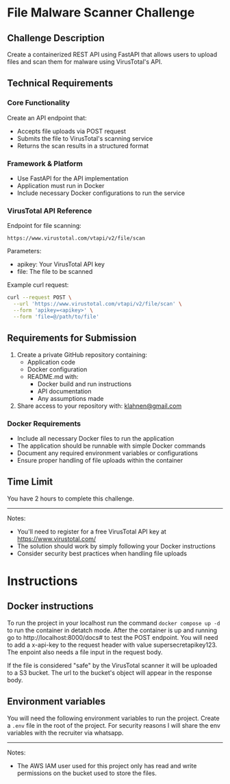 # File Malware Scanner Challenge

## Challenge Description
Create a containerized REST API using FastAPI that allows users to upload files and scan them for malware using VirusTotal's API.

## Technical Requirements

### Core Functionality
Create an API endpoint that:
- Accepts file uploads via POST request
- Submits the file to VirusTotal's scanning service
- Returns the scan results in a structured format

### Framework & Platform
- Use FastAPI for the API implementation
- Application must run in Docker
- Include necessary Docker configurations to run the service

### VirusTotal API Reference
Endpoint for file scanning:
```
https://www.virustotal.com/vtapi/v2/file/scan
```

Parameters:
- apikey: Your VirusTotal API key
- file: The file to be scanned

Example curl request:
```bash
curl --request POST \
  --url 'https://www.virustotal.com/vtapi/v2/file/scan' \
  --form 'apikey=<apikey>' \
  --form 'file=@/path/to/file'
```

## Requirements for Submission

1. Create a private GitHub repository containing:
   - Application code
   - Docker configuration
   - README.md with:
     - Docker build and run instructions
     - API documentation
     - Any assumptions made
2. Share access to your repository with: klahnen@gmail.com

### Docker Requirements
- Include all necessary Docker files to run the application
- The application should be runnable with simple Docker commands
- Document any required environment variables or configurations
- Ensure proper handling of file uploads within the container

## Time Limit
You have 2 hours to complete this challenge.

---
Notes: 
- You'll need to register for a free VirusTotal API key at https://www.virustotal.com/
- The solution should work by simply following your Docker instructions
- Consider security best practices when handling file uploads

# Instructions

## Docker instructions
To run the project in your localhost run the command `docker compose up -d` to run the container in detatch mode.
After the container is up and running go to http://localhost:8000/docs# to test the POST endpoint. You will need to add a x-api-key to the request header with value supersecretapikey123. The enpoint also needs a file input in the request body.

If the file is considered "safe" by the VirusTotal scanner it will be uploaded to a S3 bucket. The url to the bucket's object will appear in the response body.

## Environment variables
You will need the following environment variables to run the project. Create a `.env` file in the root of the project. For security reasons I will share the env variables with the recruiter via whatsapp.

---
Notes:
 - The AWS IAM user used for this project only has read and write permissions on the bucket used to store the files.
